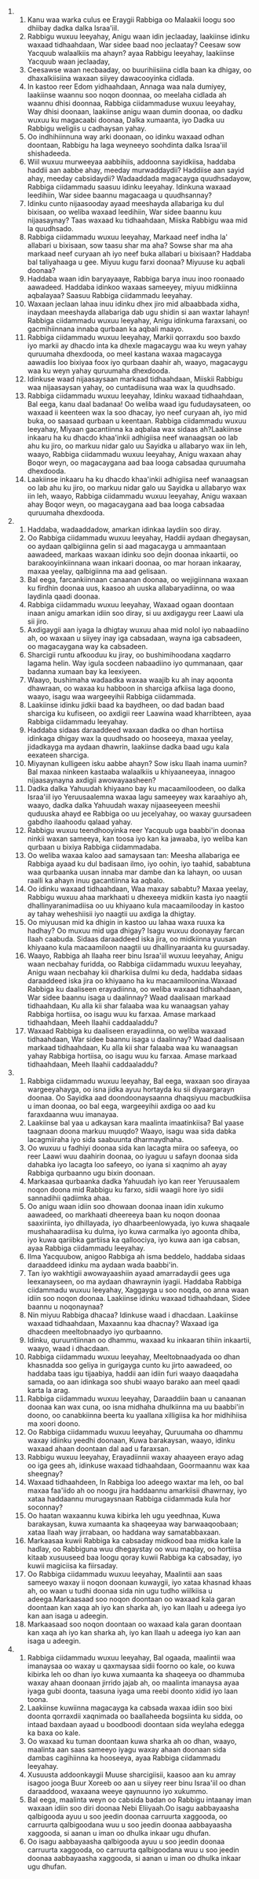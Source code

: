 <ol>
  <li>
    <ol>
      <li>Kanu waa warka culus ee Eraygii Rabbiga oo Malaakii loogu soo dhiibay dadka dalka Israa'iil.</li>
      <li>Rabbigu wuxuu leeyahay, Anigu waan idin jeclaaday, laakiinse idinku waxaad tidhaahdaan, War sidee baad noo jeclaatay? Ceesaw sow Yacquub walaalkiis ma ahayn? ayaa Rabbigu leeyahay, laakiinse Yacquub waan jeclaaday,</li>
      <li>Ceesawse waan necbaaday, oo buurihiisiina cidla baan ka dhigay, oo dhaxalkiisiina waxaan siiyey dawacooyinka cidlada.</li>
      <li>In kastoo reer Edom yidhaahdaan, Annaga waa nala dumiyey, laakiinse waannu soo noqon doonnaa, oo meelaha cidlada ah waannu dhisi doonnaa, Rabbiga ciidammaduse wuxuu leeyahay, Way dhisi doonaan, laakiinse anigu waan dumin doonaa, oo dadku wuxuu ku magacaabi doonaa, Dalka xumaanta, iyo Dadka uu Rabbigu weligiis u cadhaysan yahay.</li>
      <li>Oo indhihiinnuna way arki doonaan, oo idinku waxaad odhan doontaan, Rabbigu ha laga weyneeyo soohdinta dalka Israa'iil shishadeeda.</li>
      <li>Wiil wuxuu murweeyaa aabbihiis, addoonna sayidkiisa, haddaba haddii aan aabbe ahay, meeday murwaddaydii? Haddiise aan sayid ahay, meeday cabsidaydii? Wadaaddada magacayga quudhsadayow, Rabbiga ciidammadu saasuu idinku leeyahay. Idinkuna waxaad leedihiin, War sidee baannu magacaaga u quudhsannay?</li>
      <li>Idinku cunto nijaasooday ayaad meeshayda allabariga ku dul bixisaan, oo weliba waxaad leedihiin, War sidee baannu kuu nijaasaynay? Taas waxaad ku tidhaahdaan, Miiska Rabbigu waa mid la quudhsado.</li>
      <li>Rabbiga ciidammadu wuxuu leeyahay, Markaad neef indha la' allabari u bixisaan, sow taasu shar ma aha? Sowse shar ma aha markaad neef curyaan ah iyo neef buka allabari u bixisaan? Haddaba bal taliyahaaga u gee. Miyuu kugu farxi doonaa? Miyuuse ku aqbali doonaa?</li>
      <li>Haddaba waan idin baryayaaye, Rabbiga barya inuu inoo roonaado aawadeed. Haddaba idinkoo waxaas sameeyey, miyuu midkiinna aqbalayaa? Saasuu Rabbiga ciidammadu leeyahay.</li>
      <li>Waxaan jeclaan lahaa inuu idinku dhex jiro mid albaabbada xidha, inaydaan meeshayda allabariga dab ugu shidin si aan waxtar lahayn! Rabbiga ciidammadu wuxuu leeyahay, Anigu idinkuma faraxsani, oo gacmihiinnana innaba qurbaan ka aqbali maayo.</li>
      <li>Rabbiga ciidammadu wuxuu leeyahay, Markii qorraxdu soo baxdo iyo markii ay dhacdo inta ka dhexle magacaygu waa ku weyn yahay quruumaha dhexdooda, oo meel kastana waxaa magacayga aawadiis loo bixiyaa foox iyo qurbaan daahir ah, waayo, magacaygu waa ku weyn yahay quruumaha dhexdooda.</li>
      <li>Idinkuse waad nijaasaysaan markaad tidhaahdaan, Miiskii Rabbigu waa nijaasaysan yahay, oo cuntadiisuna waa wax la quudhsado.</li>
      <li>Rabbiga ciidammadu wuxuu leeyahay, Idinku waxaad tidhaahdaan, Bal eega, kanu daal badanaa! Oo weliba waad igu fududaysateen, oo waxaad ii keenteen wax la soo dhacay, iyo neef curyaan ah, iyo mid buka, oo saasaad qurbaan u keentaan. Rabbiga ciidammadu wuxuu leeyahay, Miyaan gacantiinna ka aqbalaa wax sidaas ah?Laakiinse inkaaru ha ku dhacdo khaa'inkii adhigiisa neef wanaagsan oo lab ahu ku jiro, oo markuu nidar galo uu Sayidka u allabaryo wax iin leh, waayo, Rabbiga ciidammadu wuxuu leeyahay, Anigu waxaan ahay Boqor weyn, oo magacaygana aad baa looga cabsadaa quruumaha dhexdooda.</li>
      <li>Laakiinse inkaaru ha ku dhacdo khaa'inkii adhigiisa neef wanaagsan oo lab ahu ku jiro, oo markuu nidar galo uu Sayidka u allabaryo wax iin leh, waayo, Rabbiga ciidammadu wuxuu leeyahay, Anigu waxaan ahay Boqor weyn, oo magacaygana aad baa looga cabsadaa quruumaha dhexdooda.</li>
    </ol>
  </li>
  <li>
    <ol>
      <li>Haddaba, wadaaddadow, amarkan idinkaa laydiin soo diray.</li>
      <li>Oo Rabbiga ciidammadu wuxuu leeyahay, Haddii aydaan dhegaysan, oo aydaan qalbigiinna gelin si aad magacayga u ammaantaan aawadeed, markaas waxaan idinku soo dejin doonaa inkaartii, oo barakooyinkiinnana waan inkaari doonaa, oo mar horaan inkaaray, maxaa yeelay, qalbigiinna ma aad gelisaan.</li>
      <li>Bal eega, farcankiinnaan canaanan doonaa, oo wejigiinnana waxaan ku firdhin doonaa uus, kaasoo ah uuska allabaryadiinna, oo waa laydinla qaadi doonaa.</li>
      <li>Rabbiga ciidammadu wuxuu leeyahay, Waxaad ogaan doontaan inaan anigu amarkan idiin soo diray, si uu axdigaygu reer Laawi ula sii jiro.</li>
      <li>Axdigaygii aan iyaga la dhigtay wuxuu ahaa mid nolol iyo nabaadiino ah, oo waxaan u siiyey inay iga cabsadaan, wayna iga cabsadeen, oo magacaygana way ka cabsadeen.</li>
      <li>Sharcigii runtu afkooduu ku jiray, oo bushimihoodana xaqdarro lagama helin. Way igula socdeen nabaadiino iyo qummanaan, qaar badanna xumaan bay ka leexiyeen.</li>
      <li>Waayo, bushimaha wadaadka waxaa waajib ku ah inay aqoonta dhawraan, oo waxaa ku habboon in sharciga afkiisa laga doono, waayo, isagu waa wargeeyihii Rabbiga ciidammada.</li>
      <li>Laakiinse idinku jidkii baad ka baydheen, oo dad badan baad sharciga ku kufiseen, oo axdigii reer Laawina waad kharribteen, ayaa Rabbiga ciidammadu leeyahay.</li>
      <li>Haddaba sidaas daraaddeed waxaan dadka oo dhan hortiisa idinkaga dhigay wax la quudhsado oo hooseeya, maxaa yeelay, jidadkayga ma aydaan dhawrin, laakiinse dadka baad ugu kala eexateen sharciga.</li>
      <li>Miyaynan kulligeen isku aabbe ahayn? Sow isku Ilaah inama uumin? Bal maxaa ninkeen kastaaba walaalkiis u khiyaaneeyaa, innagoo nijaasaynayna axdigii awowayaasheen?</li>
      <li>Dadka dalka Yahuudah khiyaano bay ku macaamiloodeen, oo dalka Israa'iil iyo Yeruusaalemna waxaa lagu sameeyey wax karaahiyo ah, waayo, dadka dalka Yahuudah waxay nijaaseeyeen meeshii quduuska ahayd ee Rabbiga oo uu jecelyahay, oo waxay guursadeen gabdho ilaahoodu qalaad yahay.</li>
      <li>Rabbigu wuxuu teendhooyinka reer Yacquub uga baabbi'in doonaa ninkii waxan sameeya, kan toosa iyo kan ka jawaaba, iyo weliba kan qurbaan u bixiya Rabbiga ciidammadaba.</li>
      <li>Oo weliba waxaa kaloo aad samaysaan tan: Meesha allabariga ee Rabbiga ayaad ku dul badisaan ilmo, iyo oohin, iyo taahid, sababtuna waa qurbaanka uusan innaba mar dambe dan ka lahayn, oo uusan raalli ka ahayn inuu gacantiinna ka aqbalo.</li>
      <li>Oo idinku waxaad tidhaahdaan, Waa maxay sababtu? Maxaa yeelay, Rabbigu wuxuu ahaa markhaati u dhexeeya midkiin kasta iyo naagtii dhallinyaranimadiisa oo uu khiyaano kula macaamilooday in kastoo ay tahay weheshiisii iyo naagtii uu axdiga la dhigtay.</li>
      <li>Oo miyuusan mid ka dhigin in kastoo uu lahaa waxa ruuxa ka hadhay? Oo muxuu mid uga dhigay? Isagu wuxuu doonayay farcan Ilaah caabuda. Sidaas daraaddeed iska jira, oo midkiinna yuusan khiyaano kula macaamiloon naagtii uu dhallinyaraanta ku guursaday.</li>
      <li>Waayo, Rabbiga ah Ilaaha reer binu Israa'iil wuxuu leeyahay, Anigu waan necbahay furidda, oo Rabbiga ciidammadu wuxuu leeyahay, Anigu waan necbahay kii dharkiisa dulmi ku deda, haddaba sidaas daraaddeed iska jira oo khiyaano ha ku macaamiloonina.Waxaad Rabbiga ku daaliseen erayadiinna, oo weliba waxaad tidhaahdaan, War sidee baannu isaga u daalinnay? Waad daalisaan markaad tidhaahdaan, Ku alla kii shar falaaba waa ku wanaagsan yahay Rabbiga hortiisa, oo isagu wuu ku farxaa. Amase markaad tidhaahdaan, Meeh Ilaahii caddaaladdu?</li>
      <li>Waxaad Rabbiga ku daaliseen erayadiinna, oo weliba waxaad tidhaahdaan, War sidee baannu isaga u daalinnay? Waad daalisaan markaad tidhaahdaan, Ku alla kii shar falaaba waa ku wanaagsan yahay Rabbiga hortiisa, oo isagu wuu ku farxaa. Amase markaad tidhaahdaan, Meeh Ilaahii caddaaladdu?</li>
    </ol>
  </li>
  <li>
    <ol>
      <li>Rabbiga ciidammadu wuxuu leeyahay, Bal eega, waxaan soo dirayaa wargeeyahayga, oo isna jidka ayuu hortayda ku sii diyaargarayn doonaa. Oo Sayidka aad doondoonaysaanna dhaqsiyuu macbudkiisa u iman doonaa, oo bal eega, wargeeyihii axdiga oo aad ku faraxdaanna wuu imanayaa.</li>
      <li>Laakiinse bal yaa u adkaysan kara maalinta imaatinkiisa? Bal yaase taagnaan doona markuu muuqdo? Waayo, isagu waa sida dabka lacagmiiraha iyo sida saabuunta dharmaydhaha.</li>
      <li>Oo wuxuu u fadhiyi doonaa sida kan lacagta miira oo safeeya, oo reer Laawi wuu daahirin doonaa, oo iyaguu u safayn doonaa sida dahabka iyo lacagta loo safeeyo, oo iyana si xaqnimo ah ayay Rabbiga qurbaanno ugu bixin doonaan.</li>
      <li>Markaasaa qurbaanka dadka Yahuudah iyo kan reer Yeruusaalem noqon doona mid Rabbigu ku farxo, sidii waagii hore iyo sidii sannadihii qadiimka ahaa.</li>
      <li>Oo anigu waan idiin soo dhowaan doonaa inaan idin xukumo aawadeed, oo markhaati dheereeya baan ku noqon doonaa saaxiriinta, iyo dhillayada, iyo dhaarbeenlowyada, iyo kuwa shaqaale mushahaaradiisa ku dulma, iyo kuwa carmalka iyo agoonta dhiba, iyo kuwa qariibka gartiisa ka qalloociya, iyo kuwa aan iga cabsan, ayaa Rabbiga ciidammadu leeyahay.</li>
      <li>Ilma Yacquubow, anigoo Rabbiga ah isma beddelo, haddaba sidaas daraaddeed idinku ma aydaan wada baabbi'in.</li>
      <li>Tan iyo wakhtigii awowayaashiin ayaad amarradaydii gees uga leexanayseen, oo ma aydaan dhawraynin iyagii. Haddaba Rabbiga ciidammadu wuxuu leeyahay, Xaggayga u soo noqda, oo anna waan idiin soo noqon doonaa. Laakiinse idinku waxaad tidhaahdaan, Sidee baannu u noqonaynaa?</li>
      <li>Nin miyuu Rabbiga dhacaa? Idinkuse waad i dhacdaan. Laakiinse waxaad tidhaahdaan, Maxaannu kaa dhacnay? Waxaad iga dhacdeen meeltobnaadyo iyo qurbaanno.</li>
      <li>Idinku, quruuntiinnan oo dhammu, waxaad ku inkaaran tihiin inkaartii, waayo, waad i dhacdaan.</li>
      <li>Rabbiga ciidammadu wuxuu leeyahay, Meeltobnaadyada oo dhan khasnadda soo geliya in gurigayga cunto ku jirto aawadeed, oo haddaba taas igu tijaabiya, haddii aan idiin furi waayo daaqadaha samada, oo aan idinkaga soo shubi waayo barako aan meel qaadi karta la arag.</li>
      <li>Rabbiga ciidammadu wuxuu leeyahay, Daraaddiin baan u canaanan doonaa kan wax cuna, oo isna midhaha dhulkiinna ma uu baabbi'in doono, oo canabkiinna beerta ku yaallana xilligiisa ka hor midhihiisa ma xoori doono.</li>
      <li>Oo Rabbiga ciidammadu wuxuu leeyahay, Quruumaha oo dhammu waxay idiinku yeedhi doonaan, Kuwa barakaysan, waayo, idinku waxaad ahaan doontaan dal aad u faraxsan.</li>
      <li>Rabbigu wuxuu leeyahay, Erayadiinnii waxay ahaayeen erayo adag oo iga gees ah, idinkuse waxaad tidhaahdaan, Goormaannu wax kaa sheegnay?</li>
      <li>Waxaad tidhaahdeen, In Rabbiga loo adeego waxtar ma leh, oo bal maxaa faa'iido ah oo noogu jira haddaannu amarkiisii dhawrnay, iyo xataa haddaannu murugaysnaan Rabbiga ciidammada kula hor soconnay?</li>
      <li>Oo haatan waxaannu kuwa kibirka leh ugu yeedhnaa, Kuwa barakaysan, kuwa xumaanta ka shaqeeyaa way barwaaqoobaan; xataa Ilaah way jirrabaan, oo haddana way samatabbaxaan.</li>
      <li>Markaasaa kuwii Rabbiga ka cabsaday midkood baa midka kale la hadlay, oo Rabbiguna wuu dhegaystay oo wuu maqlay, oo hortiisa kitaab xusuuseed baa loogu qoray kuwii Rabbiga ka cabsaday, iyo kuwii magiciisa ka fiirsaday.</li>
      <li>Oo Rabbiga ciidammadu wuxuu leeyahay, Maalintii aan saas sameeyo waxay ii noqon doonaan kuwaygii, iyo xataa khasnad khaas ah, oo waan u tudhi doonaa sida nin ugu tudho wiilkiisa u adeega.Markaasaad soo noqon doontaan oo waxaad kala garan doontaan kan xaqa ah iyo kan sharka ah, iyo kan Ilaah u adeega iyo kan aan isaga u adeegin.</li>
      <li>Markaasaad soo noqon doontaan oo waxaad kala garan doontaan kan xaqa ah iyo kan sharka ah, iyo kan Ilaah u adeega iyo kan aan isaga u adeegin.</li>
    </ol>
  </li>
  <li>
    <ol>
      <li>Rabbiga ciidammadu wuxuu leeyahay, Bal ogaada, maalintii waa imanaysaa oo waxay u qaxmaysaa sidii foorno oo kale, oo kuwa kibirka leh oo dhan iyo kuwa xumaanta ka shaqeeya oo dhammuba waxay ahaan doonaan jirrido jajab ah, oo maalinta imanaysa ayaa iyaga gubi doonta, taasuna iyaga uma reebi doonto xidid iyo laan toona.</li>
      <li>Laakiinse kuwiinna magacayga ka cabsada waxaa idiin soo bixi doonta qorraxdii xaqnimada oo baallaheeda bogsiinta ku sidda, oo intaad baxdaan ayaad u boodboodi doontaan sida weylaha edegga ka baxa oo kale.</li>
      <li>Oo waxaad ku tuman doontaan kuwa sharka ah oo dhan, waayo, maalinta aan saas sameeyo iyagu waxay ahaan doonaan sida dambas cagihiinna ka hooseeya, ayaa Rabbiga ciidammadu leeyahay.</li>
      <li>Xusuusta addoonkaygii Muuse sharcigiisii, kaasoo aan ku amray isagoo jooga Buur Xoreeb oo aan u siiyey reer binu Israa'iil oo dhan daraaddood, waxaana weeye qaynuunno iyo xukummo.</li>
      <li>Bal eega, maalinta weyn oo cabsida badan oo Rabbigu intaanay iman waxaan idiin soo diri doonaa Nebi Eliiyaah.Oo isagu aabbayaasha qalbigooda ayuu u soo jeedin doonaa carruurta xaggooda, oo carruurta qalbigoodana wuu u soo jeedin doonaa aabbayaasha xaggooda, si aanan u iman oo dhulka inkaar ugu dhufan.</li>
      <li>Oo isagu aabbayaasha qalbigooda ayuu u soo jeedin doonaa carruurta xaggooda, oo carruurta qalbigoodana wuu u soo jeedin doonaa aabbayaasha xaggooda, si aanan u iman oo dhulka inkaar ugu dhufan.</li>
    </ol>
  </li>
</ol>